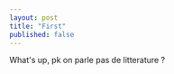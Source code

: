 ```yaml
---
layout: post
title: "First"
published: false
---
```



What's up, pk on parle pas de litterature ?

